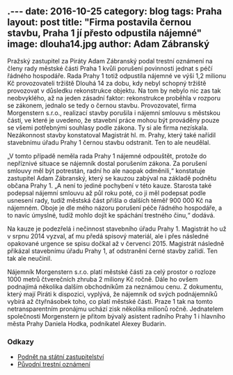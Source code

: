 .---
date:         2016-10-25
category:     blog
tags:         Praha
layout:       post
title:        "Firma postavila černou stavbu, Praha 1 jí přesto odpustila nájemné" 
image:        dlouha14.jpg
author:       Adam Zábranský
---

Pražský zastupitel za Piráty Adam Zábranský podal trestní oznámení na členy rady městské části Praha 1 kvůli porušení povinnosti jednat s péčí řádného hospodáře. Rada Prahy 1 totiž odpustila nájemné ve výši 1,2 milionu Kč provozovateli tržiště Dlouhá 14 za dobu, kdy nebyl schopný tržiště provozovat v důsledku rekonstrukce objektu. Na tom by nebylo nic zas tak neobvyklého, až na jeden zásadní faktor: rekonstrukce proběhla v rozporu se zákonem, jednalo se tedy o černou stavbu. Provozovatel, firma Morgenstern s.r.o., realizací stavby porušila i nájemní smlouvu s městskou částí, ve které je uvedeno, že stavební práce mohou být prováděny pouze se všemi potřebnými souhlasy podle zákona. Ty si ale firma nezískala. Nezákonnost stavby konstatoval Magistrát hl. m. Prahy, který také nařídil stavebnímu úřadu Prahy 1 černou stavbu odstranit. Ten to ale neudělal.

„V tomto případě neměla rada Prahy 1 nájemné odpouštět, protože do nepříznivé situace se nájemník dostal porušením zákona. Za porušení smlouvy měl být potrestán, radní ho ale naopak odměnili,“ konstatuje zastupitel Adam Zábranský, který se kauzou zabýval na základě podnětu občana Prahy 1. „A není to jediné pochybení v této kauze. Starosta také podepsal nájemní smlouvu až půl roku poté, co ji měl podepsat podle usnesení rady, tudíž městská část přišla o dalších téměř 900 000 Kč na nájemném. Oboje je dle mého názoru porušení péče řádného hospodáře, a to navíc úmyslné, tudíž mohlo dojít ke spáchání trestného činu,“ dodává.

Na kauze je podezřelá i nečinnost stavebního úřadu Prahy 1. Magistrát ho už v srpnu 2014 vyzval, ať mu předá spisový materiál, ale i přes následné opakované urgence se spisu dočkal až v červenci 2015. Magistrát následně přikázal stavebnímu úřadu Prahy 1, ať odstranění černé stavby zařídí. Ten tak ale neučinil.

Nájemník Morgenstern s.r.o. platí městské části za celý prostor o rozloze 1000 metrů čtverečních zhruba 2 miliony Kč ročně. Dále ho ovšem podnajímá několika dalším obchodníkům za neznámou cenu. Z dokumentu, který mají Piráti k dispozici, vyplývá, že nájemník od svých podnájemníků vybírá až čtyřnásobek toho, co platí městské části. Praze 1 tak na tomto netransparentním pronájmu uchází zisk několika milionů ročně. Jednatelem společnosti Morgenstern je přitom bývalý asistent radního Prahy 1 i hlavního města Prahy Daniela Hodka, podnikatel Alexey Budarin.

### Odkazy

* [Podnět na státní zastupitelství](https://github.com/pirati-byro/spisy-zk-pha-2016/blob/master/2793-dlouha-14/04-podnet-na-sz/podnet.pdf)
* [Původní trestní oznámení](https://github.com/pirati-byro/spisy-zk-pha-2016/blob/master/2793-dlouha-14/01-to/to-dlouha14.pdf)
